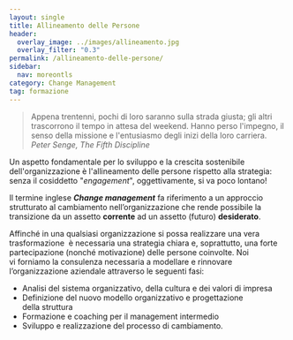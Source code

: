 ```yaml
---
layout: single
title: Allineamento delle Persone
header: 
  overlay_image: ../images/allineamento.jpg
  overlay_filter: "0.3"
permalink: /allineamento-delle-persone/
sidebar:
  nav: moreontls
category: Change Management
tag: formazione
---
```


>Appena trentenni, pochi di loro saranno sulla strada giusta; gli altri trascorrono il tempo in attesa del weekend. Hanno perso l'impegno, il senso della missione e l'entusiasmo degli inizi della loro carriera.
<cite>Peter Senge, The Fifth Discipline</cite>

Un aspetto fondamentale per lo sviluppo e la crescita sostenibile dell'organizzazione è l'allineamento delle persone rispetto alla strategia: senza il cosiddetto "<em>engagement</em>", oggettivamente, si va poco lontano!

Il termine inglese <em><strong>Change management</strong></em> fa riferimento a un approccio strutturato al cambiamento nell’organizzazione che rende possibile la transizione da un assetto <strong>corrente</strong> ad un assetto (futuro) <strong>desiderato</strong>.

Affinché in una qualsiasi organizzazione si possa realizzare una vera trasformazione  è necessaria una strategia chiara e, soprattutto, una forte partecipazione (nonché motivazione) delle persone coinvolte. Noi vi forniamo la consulenza necessaria a modellare e rinnovare l’organizzazione aziendale attraverso le seguenti fasi:
<ul>
 	<li>Analisi del sistema organizzativo, della cultura e dei valori di impresa</li>
 	<li>Definizione del nuovo modello organizzativo e progettazione della struttura</li>
 	<li>Formazione e coaching per il management intermedio</li>
 	<li>Sviluppo e realizzazione del processo di cambiamento.</li>
</ul>
